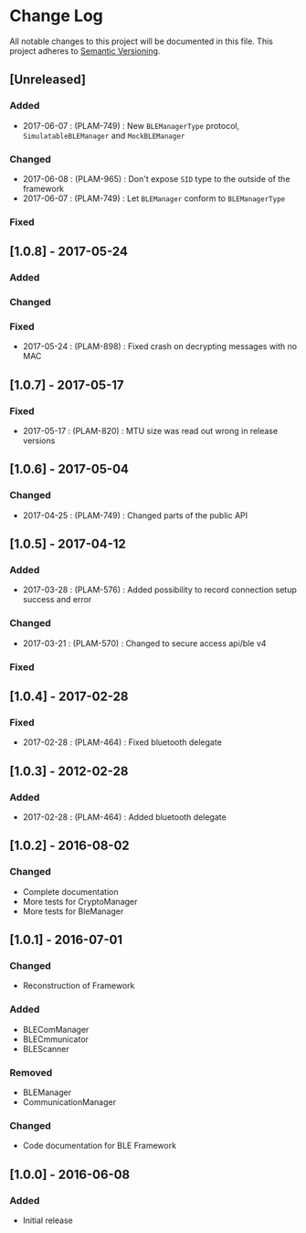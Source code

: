 # Change Log
All notable changes to this project will be documented in this file.
This project adheres to [Semantic Versioning](http://semver.org/).

## [Unreleased]
### Added

- 2017-06-07 : (PLAM-749)   : New `BLEManagerType` protocol, `SimulatableBLEManager` and `MockBLEManager`

### Changed

- 2017-06-08 : (PLAM-965)   : Don't expose `SID` type to the outside of the framework
- 2017-06-07 : (PLAM-749)   : Let `BLEManager` conform to `BLEManagerType`

### Fixed

## [1.0.8] - 2017-05-24
### Added
### Changed
### Fixed

- 2017-05-24 : (PLAM-898)   : Fixed crash on decrypting messages with no MAC

## [1.0.7] - 2017-05-17

### Fixed

- 2017-05-17 : (PLAM-820)   : MTU size was read out wrong in release versions


## [1.0.6] - 2017-05-04

### Changed
- 2017-04-25 : (PLAM-749)   : Changed parts of the public API

## [1.0.5] - 2017-04-12
### Added
- 2017-03-28 : (PLAM-576)   : Added possibility to record connection setup success and error

### Changed
- 2017-03-21 : (PLAM-570)   : Changed to secure access api/ble v4

### Fixed

## [1.0.4] - 2017-02-28
### Fixed
- 2017-02-28 : (PLAM-464)   : Fixed bluetooth delegate

## [1.0.3] - 2012-02-28
### Added
- 2017-02-28 : (PLAM-464)   : Added bluetooth delegate

## [1.0.2] - 2016-08-02
### Changed
- Complete documentation
- More tests for CryptoManager
- More tests for BleManager

## [1.0.1] - 2016-07-01
### Changed
- Reconstruction of Framework

### Added
- BLEComManager
- BLECmmunicator
- BLEScanner

### Removed
- BLEManager
- CommunicationManager

### Changed
- Code documentation for BLE Framework

## [1.0.0] - 2016-06-08
### Added
- Initial release
